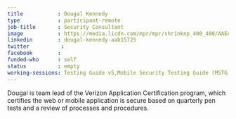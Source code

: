 ```yaml
---
title           : Dougal Kennedy
type            : participant-remote
job-title       : Security Consultant
image           : https://media.licdn.com/mpr/mpr/shrinknp_400_400/AAEAAQAAAAAAAAj9AAAAJDA3OTA5M2Q1LTQzNzUtNGIyMi1iMDcxLTg2YTE0MDYxZGMwNQ.jpg
linkedin        : dougal-kennedy-aab15725
twitter          :
facebook        :
funded-who      : self
status          : empty
working-sessions: Testing Guide v5,Mobile Security Testing Guide (MSTG),Reverse Engineering APK's with Bytecodeviewer
---
```


Dougal is team lead of the Verizon Application Certification program, which certifies the web or mobile application is secure based on quarterly pen tests and a review of processes and procedures.
